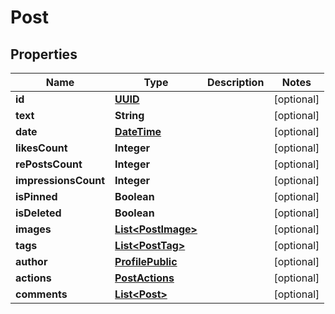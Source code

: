 # Post

## Properties
Name | Type | Description | Notes
------------ | ------------- | ------------- | -------------
**id** | [**UUID**](UUID.md) |  |  [optional]
**text** | **String** |  |  [optional]
**date** | [**DateTime**](DateTime.md) |  |  [optional]
**likesCount** | **Integer** |  |  [optional]
**rePostsCount** | **Integer** |  |  [optional]
**impressionsCount** | **Integer** |  |  [optional]
**isPinned** | **Boolean** |  |  [optional]
**isDeleted** | **Boolean** |  |  [optional]
**images** | [**List&lt;PostImage&gt;**](PostImage.md) |  |  [optional]
**tags** | [**List&lt;PostTag&gt;**](PostTag.md) |  |  [optional]
**author** | [**ProfilePublic**](ProfilePublic.md) |  |  [optional]
**actions** | [**PostActions**](PostActions.md) |  |  [optional]
**comments** | [**List&lt;Post&gt;**](Post.md) |  |  [optional]
